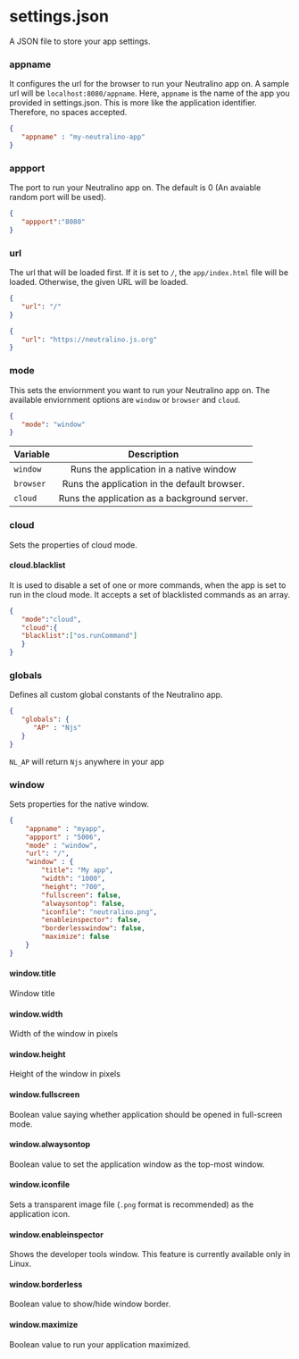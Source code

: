 # settings.json
A JSON file to store your app settings.<br/>

### appname 
It configures the url for the browser to run your Neutralino app on. A sample url will be `localhost:8080/appname`. Here, `appname` is the name of the app you provided in settings.json. This is more like the application identifier. Therefore, no spaces accepted.

```json
{
   "appname" : "my-neutralino-app"
}
```

### appport 
The port to run your Neutralino app on. The default is 0 (An avaiable random port will be used). 

```json
{ 
   "appport":"8080"
}
```


### url

The url that will be loaded first. If it is set to `/`, the `app/index.html` file will be loaded. Otherwise, the given URL will be loaded.<br/>

```json
{
   "url": "/"
}
```

```json
{
   "url": "https://neutralino.js.org"
}
```

### mode
This sets the enviornment you want to run your Neutralino app on. The available enviornment options are `window` or `browser` and `cloud`. <br/>

```json
{
   "mode": "window"
}
```

| Variable      | Description                                      |
| ------------- |:------------------------------------------------:|
| `window`      | Runs the application in a native window          |
| `browser`     | Runs the application in the default browser.     |
| `cloud`       | Runs the application as a background server.     |


### cloud

Sets the properties of cloud mode.

#### cloud.blacklist 
It is used to disable a set of one or more commands, when the app is set to run in the cloud mode. It accepts a set of blacklisted commands as an array.

```json
{
   "mode":"cloud",
   "cloud":{
   "blacklist":["os.runCommand"]
   }
}
```

### globals 
Defines all custom global constants of the Neutralino app.

```json
{ 
   "globals": {
      "AP" : "Njs"
   }
}
```

`NL_AP` will return `Njs` anywhere in your app

### window

Sets properties for the native window.

```json
{
    "appname" : "myapp",
    "appport" : "5006",
    "mode" : "window",
    "url": "/",
    "window" : {
        "title": "My app",
        "width": "1000",
        "height": "700",
        "fullscreen": false,
        "alwaysontop": false,
        "iconfile": "neutralino.png",
        "enableinspector": false,
        "borderlesswindow": false,
        "maximize": false
    }
}
```

#### window.title

Window title

#### window.width

Width of the window in pixels

#### window.height

Height of the window in pixels

#### window.fullscreen

Boolean value saying whether application should be opened in full-screen mode.

#### window.alwaysontop

Boolean value to set the application window as the top-most window.

#### window.iconfile

Sets a transparent image file (`.png` format is recommended) as the application icon.

#### window.enableinspector

Shows the developer tools window. This feature is currently available only in Linux.

#### window.borderless

Boolean value to show/hide window border.

#### window.maximize

Boolean value to run your application maximized.

